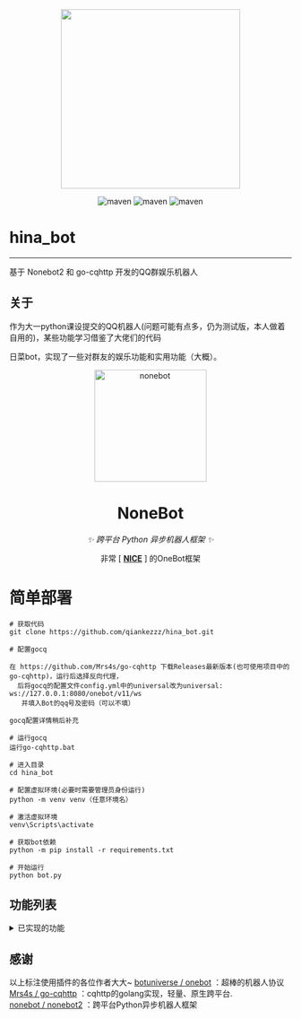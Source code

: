 <div align=center><img width="320" height="320" src="https://raw.githubusercontent.com/qiankezzz/hina_bot/main/logo.jpg"/></div>

<div align="center">
  
![maven](https://img.shields.io/badge/python-3.8%2B-blue)
![maven](https://img.shields.io/badge/nonebot-2.0.0-yellow)
![maven](https://img.shields.io/badge/go--cqhttp-1.0.0-red)

</div>

# hina_bot
****
基于 Nonebot2 和 go-cqhttp 开发的QQ群娱乐机器人

  
## 关于

作为大一python课设提交的QQ机器人(问题可能有点多，仍为测试版，本人做着自用的)，某些功能学习借鉴了大佬们的代码

日菜bot，实现了一些对群友的娱乐功能和实用功能（大概）。

<!-- markdownlint-disable MD033 MD041 -->
<p align="center">
  <a href="https://v2.nonebot.dev/"><img src="https://v2.nonebot.dev/logo.png" width="200" height="200" alt="nonebot"></a>
</p>

<div align="center">


  
# NoneBot

<!-- prettier-ignore-start -->
<!-- markdownlint-disable-next-line MD036 -->
_✨ 跨平台 Python 异步机器人框架 ✨_
<!-- prettier-ignore-end -->
  
非常 [ **[NICE](https://github.com/nonebot/nonebot2)** ] 的OneBot框架
  
</div>

# 简单部署

```
# 获取代码
git clone https://github.com/qiankezzz/hina_bot.git

# 配置gocq

在 https://github.com/Mrs4s/go-cqhttp 下载Releases最新版本(也可使用项目中的go-cqhttp)，运行后选择反向代理，
  后将gocq的配置文件config.yml中的universal改为universal: ws://127.0.0.1:8080/onebot/v11/ws
   并填入Bot的qq号及密码（可以不填）

gocq配置详情稍后补充

# 运行gocq
运行go-cqhttp.bat

# 进入目录
cd hina_bot

# 配置虚拟环境(必要时需要管理员身份运行)
python -m venv venv（任意环境名）

# 激活虚拟环境
venv\Scripts\activate

# 获取bot依赖
python -m pip install -r requirements.txt

# 开始运行
python bot.py
```

## 功能列表

<details>
<summary>已实现的功能</summary>

### 可以使用群聊命令/私聊命令获取指令~

### 已实现的常用功能

* [x] 昵称系统（群与群与私聊分开.）
* [x] 货币系统  (群与群之前不通用哦~)
* [x] [让Bot学习群友说话和发表情包！](https://github.com/CMHopeSunshine/nonebot-plugin-learning-chat)
* [x] 让Bot发送一定数量图片~(存在CD)
* [x] [在群内监控播报群友的Steam游戏状态](https://github.com/nek0us/nonebot_plugin_steam_game_status)
* [x] 获取武宗祥老师的考研数学每日一练~ 
* [x] [使用新版必应的聊天功能](https://github.com/Harry-Jing/nonebot-plugin-bing-chat)
* [x] 主动撤回Bot的不当话语~
* [x] [抽签！抽取你的今日运势🙏](https://github.com/MinatoAquaCrews/nonebot_plugin_fortune)
* [x] 获取米游社原神cos图片~
* [x] [早晚安记录作息，培养优质睡眠😴](https://github.com/MinatoAquaCrews/nonebot_plugin_morning) 
* [x] 定时提醒群友学习，根据学习状态发送特定内容~
* [x] [模拟csgo开箱](https://github.com/roiiiu/nonebot-plugin-csgo-case-simulator)
* [x] [群友Steam状态提醒!](https://github.com/nek0us/nonebot_plugin_steam_game_status)
* [x] [GPT3.5!](https://github.com/AkashiCoin/nonebot-plugin-chatgpt-plus)

</details>



## 感谢

以上标注使用插件的各位作者大大~
[botuniverse / onebot](https://github.com/botuniverse/onebot) ：超棒的机器人协议  
[Mrs4s / go-cqhttp](https://github.com/Mrs4s/go-cqhttp) ：cqhttp的golang实现，轻量、原生跨平台.  
[nonebot / nonebot2](https://github.com/nonebot/nonebot2) ：跨平台Python异步机器人框架 
